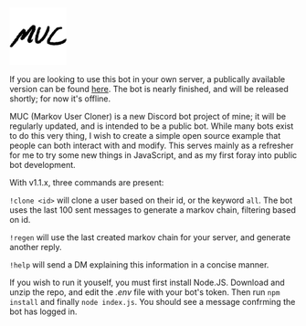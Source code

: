 <img src="./media/MUC_t.png" width="100">

If you are looking to use this bot in your own server, a publically available version can be found [here](https://discordapp.com/api/oauth2/authorize?client_id=689992764020097082&permissions=68608&scope=bot). The bot is nearly finished, and will be released shortly; for now it's offline.


MUC (Markov User Cloner) is a new Discord bot project of mine; it will be regularly updated, and is intended to be a public bot. While many bots exist to do this very thing, I wish to create a simple open source example that people can both interact with and modify. This serves mainly as a refresher for me to try some new things in JavaScript, and as my first foray into public bot development.               

With v1.1.x, three commands are present:

`!clone <id>` will clone a user based on their id, or the keyword `all`.
The bot uses the last 100 sent messages to generate a markov chain, filtering based on id.

`!regen` will use the last created markov chain for your server, and generate another reply.

`!help` will send a DM explaining this information in a concise manner.

If you wish to run it youself, you must first install Node.JS. Download and unzip the repo, and edit the *.env* file with your bot's token. Then run `npm install` and finally `node index.js`. You should see a message confrming the bot has logged in.
